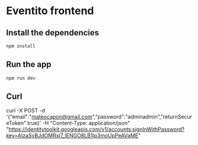 # Eventito frontend

## Install the dependencies

```sh
npm install
```

## Run the app

```sh
npm run dev
```

## Curl

curl -X POST -d '{"email":"mateocapon@gmail.com","password":"adminadmin","returnSecureToken":true}' -H "Content-Type: application/json" "https://identitytoolkit.googleapis.com/v1/accounts:signInWithPassword?key=AIzaSyBJdOMRxl7_IENGO8LB1lp3moUpPeAVaME"
